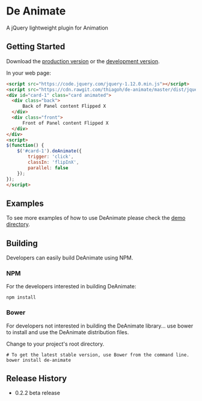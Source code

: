 # De Animate

A jQuery lightweight plugin for Animation

## Getting Started
Download the [production version][min] or the [development version][max].

[min]: https://cdn.rawgit.com/thiagoh/de-animate/master/dist/jquery.de-animate.min.js
[max]: https://cdn.rawgit.com/thiagoh/de-animate/master/dist/jquery.de-animate.js

In your web page:

```html
<script src="https://code.jquery.com/jquery-1.12.0.min.js"></script>
<script src="https://cdn.rawgit.com/thiagoh/de-animate/master/dist/jquery.de-animate.min.js"></script>
<div id="card-1" class="card animated">
  <div class="back">
      Back of Panel content Flipped X
  </div>
  <div class="front">
      Front of Panel content Flipped X
  </div>
</div>
<script>
$(function() {
    $('#card-1').deAnimate({
        trigger: 'click',
        classIn: 'flipInX',
        parallel: false
    });
});
</script>
```

## Examples
To see more examples of how to use DeAnimate please check the [demo directory](https://github.com/thiagoh/de-animate/tree/master/demo).

## Building
Developers can easily build DeAnimate using NPM.

### NPM

For the developers interested in building DeAnimate:
```
npm install
```

### Bower

For developers not interested in building the DeAnimate library... use bower to install and use the DeAnimate distribution files.

Change to your project's root directory.
```
# To get the latest stable version, use Bower from the command line.
bower install de-animate
```

## Release History
* 0.2.2 beta release
